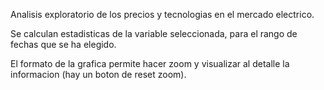 
Analisis exploratorio de los precios y tecnologias en el mercado electrico. 

Se calculan estadisticas de la variable seleccionada, para el rango de fechas que se ha elegido. 

El formato de la grafica permite hacer zoom y visualizar al detalle la informacion (hay un boton de reset zoom).
